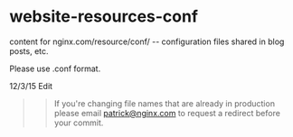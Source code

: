 # website-resources-conf
content for nginx.com/resource/conf/  -- configuration files shared in blog posts, etc. 

Please use .conf format. 


12/3/15 Edit
>> If you're changing file names that are already in production please email patrick@nginx.com to request a redirect before your commit. 
